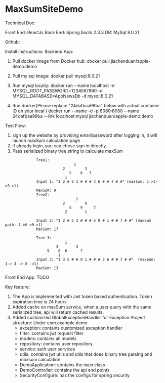 # MaxSumSiteDemo

Technical Doc:

Front End: ReactJs
Back End: Spring boots 2.3.3
DB: MySql 8.0.21

Github:

Install instructions:
Backend App:
1. Pull docker image from Docker hub:
    docker pull jiachenduan/apple-demo:demo

2. Pull my sql image:
    docker pull mysql:8.0.21

3. Run mysql locally:
    docker run --name localhost -e MYSQL_ROOT_PASSWORD=1234567890 -e MYSQL_DATABASE=AppNewsDb -d mysql:8.0.21

4. Run docker(Please replace "24dafbaa98ba" below with actual container ID on your local )
    docker run --name -d -p 8080:8080 --name 24dafbaa98ba --link localhost:mysql jiachenduan/apple-demo:demo

Test Flow:
1. sign up the website by providing email/password after logging in, it will launch maxSum calculation page
2. if already login, you can chose sign in directly.
3. Pass serialized binary tree string to calculate maxSum
```
              Tree1:
                               1
                          2         3
                             5    6   7
                           1
              Input 1: "1 2 # 5 1 # # # 3 6 # # 7 # #" (maxSum: 1->2->5->1)
              MaxSum: 9
              Tree2:
                                1
                          2         6
                             5    9     7
                           2        1

              Input 2: "1 2 # 5 2 # # # 6 9 # 1 # # 7 # #" (maxSum path: 1->6->9->1)
              MaxSum: 17

              Tree 3:
                           1
                       3        3
                   5    8  6      7
                        1
              Input 3: "1 3 5 # # 8 1 # # # 3 6 # # 7 # #"  (maxSum: 1-> 3 -> 8 ->1)
              MaxSum: 13
```
Front End App:
TODO

Key feature:
1. The App is implemented with Jwt token based authentication. Token expiration time is 24 hours
2. Added cache on masSum service, when a user query with the same serialized tree, api will return cached results.
3. Added customized GlobalExceptionHandler for Exception
Project structure:
Under com.example.demo
    - exception: contains customized exception handler
    - filter: contains jwt request filter
    - models: contains all models
    - repository: contains user repository
    - service: auth user services
    - utils: contains jwt utils and utils that does binary tree parsing and maxsum calculation.
    - DemoApplication: contains the main class
    - DemoController: contains the api end points
    - SecurityConfigure: has the configs for spring security